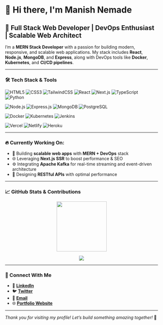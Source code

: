 # 👋 Hi there, I'm **Manish Nemade**

## 🚀 Full Stack Web Developer | DevOps Enthusiast | Scalable Web Architect

I’m a **MERN Stack Developer** with a passion for building modern, responsive, and scalable web applications. My stack includes **React**, **Node.js**, **MongoDB**, and **Express**, along with DevOps tools like **Docker**, **Kubernetes**, and **CI/CD pipelines**.

---

### 🛠️ Tech Stack & Tools

![HTML5](https://img.shields.io/badge/-HTML5-E34F26?style=flat&logo=html5&logoColor=white)
![CSS3](https://img.shields.io/badge/-CSS3-1572B6?style=flat&logo=css3)
![TailwindCSS](https://img.shields.io/badge/-TailwindCSS-38B2AC?style=flat&logo=tailwind-css)
![React](https://img.shields.io/badge/-React-61DAFB?style=flat&logo=react)
![Next.js](https://img.shields.io/badge/-Next.js-black?style=flat&logo=next.js)
![TypeScript](https://img.shields.io/badge/-TypeScript-3178C6?style=flat&logo=typescript)
![Python](https://img.shields.io/badge/-Python-3776AB?style=flat&logo=python)

![Node.js](https://img.shields.io/badge/-Node.js-339933?style=flat&logo=node.js)
![Express.js](https://img.shields.io/badge/-Express.js-black?style=flat&logo=express)
![MongoDB](https://img.shields.io/badge/-MongoDB-47A248?style=flat&logo=mongodb)
![PostgreSQL](https://img.shields.io/badge/-PostgreSQL-336791?style=flat&logo=postgresql)

![Docker](https://img.shields.io/badge/-Docker-2496ED?style=flat&logo=docker)
![Kubernetes](https://img.shields.io/badge/-Kubernetes-326CE5?style=flat&logo=kubernetes)
![Jenkins](https://img.shields.io/badge/-Jenkins-D24939?style=flat&logo=jenkins)

![Vercel](https://img.shields.io/badge/-Vercel-black?style=flat&logo=vercel)
![Netlify](https://img.shields.io/badge/-Netlify-00C7B7?style=flat&logo=netlify)
![Heroku](https://img.shields.io/badge/-Heroku-430098?style=flat&logo=heroku)

---

### 🔥 Currently Working On:

- 🚧 Building **scalable web apps** with **MERN + DevOps** stack  
- 🌐 Leveraging **Next.js SSR** to boost performance & SEO  
- ⚙️ Integrating **Apache Kafka** for real-time streaming and event-driven architecture  
- 🔌 Designing **RESTful APIs** with optimal performance

---

### 📈 GitHub Stats & Contributions

<p align="center">
  <img src="https://github-readme-stats.vercel.app/api?username=Manishnemade12&show_icons=true&theme=tokyonight&hide=prs&count_private=true" height="165px"/>
<!--   <img src="https://github-readme-stats.vercel.app/api/top-langs/?username=Manishnemade12&layout=compact&theme=tokyonight" height="165px"/> -->
</p>

<p align="center">
  <img src="https://github-readme-streak-stats.herokuapp.com?user=Manishnemade12&theme=tokyonight" />
</p>

---

### 🤝 Connect With Me

- 🔗 [**LinkedIn**](https://www.linkedin.com/in/manish-nemade-aaa69b28a/)
- 🐦 [**Twitter**](https://twitter.com/YourTwitterHandle)
- 📧 [**Email**](mailto:Mnemade140@gmail.com)
- 🌐 [**Portfolio Website**](https://manish-portfolio-6mbj.vercel.app/)

---

_Thank you for visiting my profile! Let’s build something amazing together!_ 🚀
